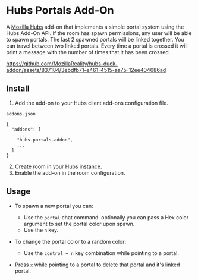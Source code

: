 # Hubs Portals Add-On
A [Mozilla Hubs](https://github.com/mozilla/hubs/) add-on that implements a simple portal system using the Hubs Add-On API. If the room has spawn permissions, any user will be able to spawn portals. The last 2 spawned portals will be linked together. You can travel between two linked portals. Every time a portal is crossed it will print a message with the number of times that it has been crossed.

https://github.com/MozillaReality/hubs-duck-addon/assets/837184/3ebdfb71-e461-4515-aa75-12ee404686ad

## Install
1. Add the add-on to your Hubs client add-ons configuration file.

`addons.json`
```
{
  "addons": [
    ...
    "hubs-portals-addon", 
    ...
  ]
}
```
2. Create room in your Hubs instance.
3. Enable the add-on in the room configuration.

## Usage
- To spawn a new portal you can:

    * Use the ```portal``` chat command. optionally you can pass a Hex color argument to set the portal color upon spawn.
    * Use the ```n``` key.

- To change the portal color to a random color:

    * Use the ```control + n``` key combination while pointing to a portal.

- Press ```x``` while pointing to a portal to delete that portal and it's linked portal.
